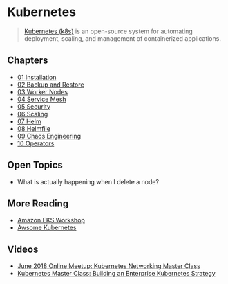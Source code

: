 # Kubernetes

> [Kubernetes (k8s)](https://kubernetes.io/) is an open-source system for automating deployment, scaling, and management of containerized applications.

## Chapters

* [01 Installation](Installation.md)
* [02 Backup and Restore](Backup-and-Restore.md)
* [03 Worker Nodes](Worker-Nodes.md)
* [04 Service Mesh](Service-Mesh.md)
* [05 Security](Security.md)
* [06 Scaling](Scaling.md)
* [07 Helm](Helm.md)
* [08 Helmfile](Helmfile.md)
* [09 Chaos Engineering](Chaos-Engineering.md)
* [10 Operators](Operators.md)

## Open Topics

* What is actually happening when I delete a node?

## More Reading

* [Amazon EKS Workshop](https://eksworkshop.com)
* [Awsome Kubernetes](https://github.com/ramitsurana/awesome-kubernetes#testing)

## Videos

* [June 2018 Online Meetup: Kubernetes Networking Master Class](https://www.youtube.com/watch?v=GXq3FS8M_kw)
* [Kubernetes Master Class: Building an Enterprise Kubernetes Strategy](https://www.youtube.com/watch?v=djTFhT33cz0)